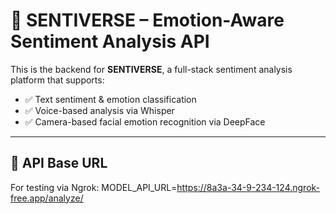 # 🌌 SENTIVERSE – Emotion-Aware Sentiment Analysis API

This is the backend for **SENTIVERSE**, a full-stack sentiment analysis platform that supports:

- ✅ Text sentiment & emotion classification
- ✅ Voice-based analysis via Whisper
- ✅ Camera-based facial emotion recognition via DeepFace

---

## 🚀 API Base URL

For testing via Ngrok:
MODEL_API_URL=https://8a3a-34-9-234-124.ngrok-free.app/analyze/

